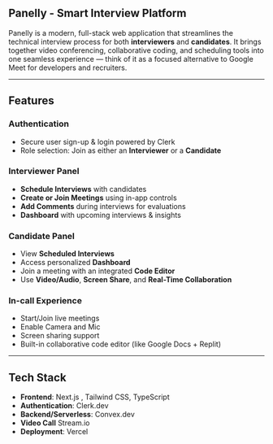 

## Panelly - Smart Interview Platform

Panelly is a modern, full-stack web application that streamlines the technical interview process for both **interviewers** and **candidates**. It brings together video conferencing, collaborative coding, and scheduling tools into one seamless experience — think of it as a focused alternative to Google Meet for developers and recruiters.

---

##  Features

###  Authentication
- Secure user sign-up & login powered by Clerk
- Role selection: Join as either an **Interviewer** or a **Candidate**

### Interviewer Panel
-  **Schedule Interviews** with candidates
- **Create or Join Meetings** using in-app controls
- **Add Comments** during interviews for evaluations
- **Dashboard** with upcoming interviews & insights

###  Candidate Panel
-  View **Scheduled Interviews**
-  Access personalized **Dashboard**
-  Join a meeting with an integrated **Code Editor**
- Use **Video/Audio**, **Screen Share**, and **Real-Time Collaboration**

###  In-call Experience
- Start/Join live meetings
- Enable Camera and Mic
- Screen sharing support
-  Built-in collaborative code editor (like Google Docs + Replit)

---

## Tech Stack

- **Frontend**: Next.js , Tailwind CSS, TypeScript
- **Authentication**: Clerk.dev
- **Backend/Serverless**: Convex.dev 
- **Video Call** Stream.io
- **Deployment**: Vercel


